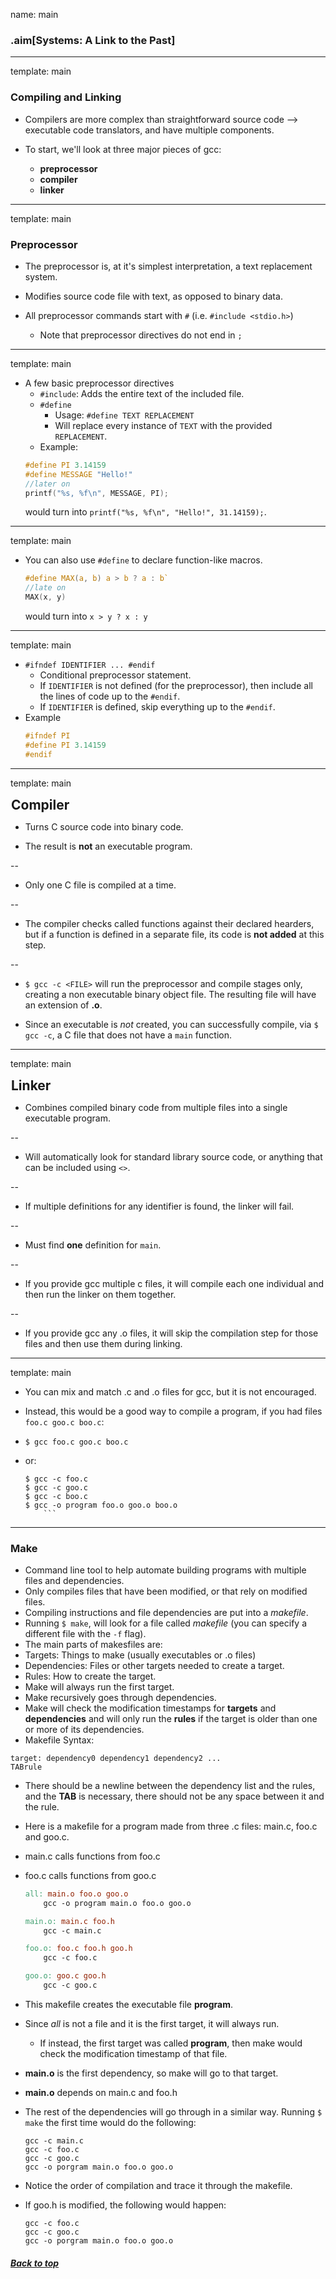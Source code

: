 name: main

### .aim[Systems: A Link to the Past]
<style>
.aim {
font-size: .75em;
border-bottom: 1px solid lightgray;
margin: 1px;
}
.remark-inline-code {
  background-color: lightgray;
  border-radius: 3px;
  padding-left: 2px;
  padding-right: 2px;
}
h4 {
font-size: 1.5em;
margin: 1px;
}
</style>
---
template: main

### Compiling and Linking

* Compilers are more complex than straightforward source code --> executable code translators, and have multiple components.

* To start, we'll look at three major pieces of gcc:
  - __preprocessor__
  - __compiler__
  - __linker__

---
template: main

### Preprocessor
 - The preprocessor is, at it's simplest interpretation, a text replacement system.

 - Modifies source code file with text, as opposed to binary data.
 - All preprocessor commands start with `#` (i.e. `#include <stdio.h>`)
   - Note that preprocessor directives do not end in `;`
---
template: main

- A few basic preprocessor directives
  - `#include`: Adds the entire text of the included file.
  - `#define`
    - Usage: `#define TEXT REPLACEMENT`
    - Will replace every instance of `TEXT` with the provided `REPLACEMENT`.
  - Example:
  ```c
  #define PI 3.14159
  #define MESSAGE "Hello!"
  //later on
  printf("%s, %f\n", MESSAGE, PI);
  ```
  would turn into `printf("%s, %f\n", "Hello!", 31.14159);`.
---
template: main

- You can also use `#define` to declare function-like macros.

  ```c
  #define MAX(a, b) a > b ? a : b`
  //late on
  MAX(x, y)
  ```

  would turn into `x > y ? x : y`

---
template: main

- `#ifndef IDENTIFIER ... #endif`
  - Conditional preprocessor statement.
  - If `IDENTIFIER` is not defined (for the preprocessor), then include all the lines of code up to the `#endif`.
  - If `IDENTIFIER` is defined, skip everything up to the `#endif`.
- Example
  ```C
  #ifndef PI
  #define PI 3.14159
  #endif
  ```

---
template: main

#### Compiler
- Turns C source code into binary code.

- The result is __not__ an executable program.

--

- Only one C file is compiled at a time.

--

- The compiler checks called functions against their declared hearders, but if a function is defined in a separate file, its code is __not added__ at this step.

--

- `$ gcc -c <FILE>` will run the preprocessor and compile stages only, creating a non executable binary object file. The resulting file will have an extension of __.o__.

- Since an executable is _not_ created, you can successfully compile, via `$ gcc -c`, a C file that does not have a `main` function.

---
template: main

#### Linker
- Combines compiled binary code from multiple files into a single executable program.

--

- Will automatically look for standard library source code, or anything that can be included using `<>`.

--

- If multiple definitions for any identifier is found, the linker will fail.

--
- Must find __one__ definition for `main`.

--

- If you provide gcc multiple c files, it will compile each one individual and then run the linker on them together.

--

- If you provide gcc any .o files, it will skip the compilation step for those files and then use them during linking.

---
template: main

- You can mix and match .c and .o files for gcc, but it is not encouraged.

- Instead, this would be a good way to compile a program, if you had files `foo.c goo.c boo.c`:
 - `$ gcc foo.c goo.c boo.c`
 - or:
    ```
    $ gcc -c foo.c
    $ gcc -c goo.c
    $ gcc -c boo.c
    $ gcc -o program foo.o goo.o boo.o
        ```

---

### Make
  * Command line tool to help automate building programs with multiple files and dependencies.
  * Only compiles files that have been modified, or that rely on modified files.
  * Compiling instructions and file dependencies are put into a _makefile_.
  * Running `$ make`, will look for a file called _makefile_ (you can specify a different file with the `-f` flag).
  * The main parts of makesfiles are:
   * Targets: Things to make (usually executables or .o files)
   * Dependencies: Files or other targets needed to create a target.
   * Rules: How to create the target.
  * Make will always run the first target.
  * Make recursively goes through dependencies.
  * Make will check the modification timestamps for __targets__ and __dependencies__ and will only run the __rules__ if the target is older than one or more of its dependencies.
  * Makefile Syntax:
   ```
   target: dependency0 dependency1 dependency2 ...
   TABrule
   ```
   * There should be a newline between the dependency list and the rules, and the __TAB__ is necessary, there should not be any space between it and the rule.

  * Here is a makefile for a program made from three .c files: main.c, foo.c and goo.c.
   * main.c calls functions from foo.c
   * foo.c calls functions from goo.c
     ```Makefile
     all: main.o foo.o goo.o
         gcc -o program main.o foo.o goo.o

     main.o: main.c foo.h
         gcc -c main.c

     foo.o: foo.c foo.h goo.h
         gcc -c foo.c

     goo.o: goo.c goo.h
         gcc -c goo.c
       ```
   * This makefile creates the executable file __program__.
   * Since _all_ is not a file and it is the first target, it will always run.
     * If instead, the first target was called __program__, then make would check the modification timestamp of that file.
   * __main.o__ is the first dependency, so make will go to that target.
   * __main.o__ depends on main.c and foo.h
   * The rest of the dependencies will go through in a similar way. Running `$ make` the first time would do the following:
     ```
     gcc -c main.c
     gcc -c foo.c
     gcc -c goo.c
     gcc -o porgram main.o foo.o goo.o
     ```
   * Notice the order of compilation and trace it through the makefile.
   * If goo.h is modified, the following would happen:
     ```
     gcc -c foo.c
     gcc -c goo.c
     gcc -o porgram main.o foo.o goo.o
     ```

##### [Back to top](#)
